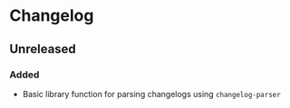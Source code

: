 # Changelog

## Unreleased

### Added

- Basic library function for parsing changelogs using `changelog-parser`
